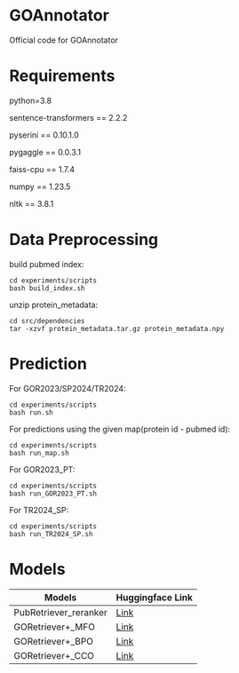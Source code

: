 # GOAnnotator

Official code for GOAnnotator

# Requirements

python=3.8

sentence-transformers == 2.2.2

pyserini == 0.10.1.0

pygaggle == 0.0.3.1

faiss-cpu == 1.7.4

numpy == 1.23.5

nltk == 3.8.1

# Data Preprocessing

build pubmed index:

```shell
cd experiments/scripts
bash build_index.sh
```

unzip protein_metadata:

```shell
cd src/dependencies
tar -xzvf protein_metadata.tar.gz protein_metadata.npy
```

# Prediction

For GOR2023/SP2024/TR2024:

```shell
cd experiments/scripts
bash run.sh
```

For predictions using the given map(protein id - pubmed id):

```shell
cd experiments/scripts
bash run_map.sh
```

For GOR2023_PT:

```shell
cd experiments/scripts
bash run_GOR2023_PT.sh
```

For TR2024_SP:

```shell
cd experiments/scripts
bash run_TR2024_SP.sh
```

# Models

| Models     | Huggingface Link     |
|----------|---------------|
| PubRetriever_reranker | [Link](https://huggingface.co/whitneyyan0122/pubretriever-reranker)  |
| GORetriever+_MFO | [Link](https://huggingface.co/whitneyyan0122/GORetriever_plus_mf_PubMedBERT) |
| GORetriever+_BPO | [Link](https://huggingface.co/whitneyyan0122/GORetriever_plus_bp_PubMedBERT) |
| GORetriever+_CCO | [Link](https://huggingface.co/whitneyyan0122/GORetriever_plus_cc_PubMedBERT) |
